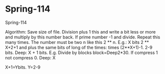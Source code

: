 # Spring-114
Spring-114

Algorithm: Save size of file. Division plus 1 this and write a bit less or more and multiply by this number back. If prime number -1 and divide. Repeat this many times. The number must be two n like this 2 ** n. E.g.: X bits 2 ** X+2+1 and plus the same bits of long of the times: times (2**X+1)-1. 2-9 bits. Deep: X + 1 bits. E.g.
Divide by blocks block=Deep2*30. If compress 1 not compress 0.
Deep: X

X+1=Ybits. Y=2-9


